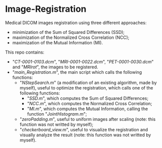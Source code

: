 # Image-Registration
Medical DICOM images registration using three different approaches:
- minimization of the Sum of Squared Differences (SSD);
- maximization of the Normalized Cross Correlation (NCC);
- maximization of the Mutual Information (MI).

This repo contains:
- "_CT-0001-0103.dcm_", "_MRI-0001-0022.dcm_", "_PET-0001-0030.dcm_" and "_MRIrot_", the images to be registered.
- "_main_Registration.m_", the main script which calls the following functions:
   - "_NStepSearch.m_" (a modification of an existing algorithm, made by myself), useful to optimize the registration, which calls one of the following functions:
     - "_SSD.m_", which computes the Sum of Squared Differences;
     - "_NCC.m_", which computes the Normalized Cross Correlation;
     - "_MI.m_", which computes the Mutual Information, calling the function "_JointHistogram.m_";
   - "_zeroPadding.m_", useful to uniform images after scaling (note: this function was not writted by myself);
   - "_checkerboard_view.m_", useful to visualize the registration and visually analyze the result (note: this function was not writted by myself). 
